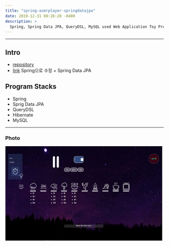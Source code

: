 ```yaml
---
title: "spring-asmrplayer-springdatajpa"
date: 2019-12-31 08:26:28 -0400
description: >
  Spring, Spring Data JPA, QueryDSL, MySQL used Web Application Toy Project
---
```

---

## Intro
- [repository]
- [link] Spring으로 수정 + Spring Data JPA

## Program Stacks
- Spring
- Sprig Data JPA
- QueryDSL
- Hibernate
- MySQL

---

### Photo
<img src="/assets/images/2.JPG" alt="drawing" width="500" height="300"/>

[repository]: https://github.com/blackjayH/spring-asmrplayer-springdatajpa-
[link]: https://github.com/blackjayH/java-asmrplayer
